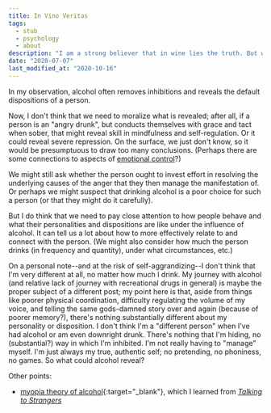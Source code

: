 ```yaml
---
title: In Vino Veritas
tags:
  - stub
  - psychology
  - about
description: "I am a strong believer that in wine lies the truth. But why does alcohol have seemingly different effects on different people in this regard?"
date: "2020-07-07"
last_modified_at: "2020-10-16"
---
```


In my observation, alcohol often removes inhibitions and reveals the default dispositions of a person.

Now, I don't think that we need to moralize what is revealed; after all, if a person is an "angry drunk", but conducts themselves with grace and tact when sober, that might reveal skill in mindfulness and self-regulation. Or it could reveal severe repression. On the surface, we just don't know, so it would be presumptuous to draw too many conclusions. (Perhaps there are some connections to aspects of [emotional control](/emotional-control/)?)

We might still ask whether the person ought to invest effort in resolving the underlying causes of the anger that they then manage the manifestation of. Or perhaps we might suspect that drinking alcohol is a poor choice for such a person (or that they might do it carefully).

But I do think that we need to pay close attention to how people behave and what their personalities and dispositions are like under the influence of alcohol. It can tell us a lot about how to more effectively relate to and connect with the person. (We might also consider how much the person drinks (in frequency and quantity), under what circumstances, etc.)

On a personal note--and at the risk of self-aggrandizing--I don't think that I'm very different at all, no matter how much I drink. My journey with alcohol (and relative lack of journey with recreational drugs in general) is maybe the proper subject of a different post; my point here is that, aside from things like poorer physical coordination, difficulty regulating the volume of my voice, and telling the same gods-damned story over and again (because of poorer memory?), there's nothing substantially different about my personality or disposition. I don't think I'm a "different person" when I've had alcohol or am even downright drunk. There's nothing that I'm hiding, no (substantial?) way in which I'm inhibited. I'm not really having to "manage" myself. I'm just always my true, authentic self; no pretending, no phoniness, no games. So what could alcohol reveal?

Other points:
* [myopia theory of alcohol](https://en.wikipedia.org/wiki/Alcohol_myopia){:target="&lowbar;blank"}, which I learned from [_Talking to Strangers_](/reading-list/#malcolm-gladwell-talking-to-strangers)
